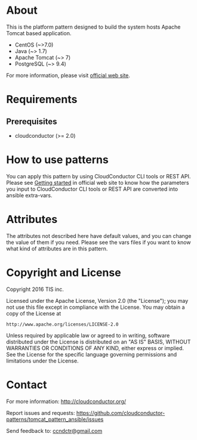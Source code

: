 # About

This is the platform pattern designed to build the system hosts Apache Tomcat based application.

* CentOS (~>7.0)
* Java (~> 1.7)
* Apache Tomcat (~> 7)
* PostgreSQL (~> 9.4)

For more information, please visit [official web site](http://cloudconductor.org/).

# Requirements

## Prerequisites

- cloudconductor (>= 2.0)

# How to use patterns

You can apply this pattern by using CloudConductor CLI tools or REST API.
Please see [Getting started](http://cloudconductor.org/) in official web site to know
how the parameters you input to CloudConductor CLI tools or REST API are converted into
ansible extra-vars.

# Attributes

The attributes not described here have default values, and you can change the value of them if you need.
Please see the vars files if you want to know what kind of attributes are in this pattern.

# Copyright and License

Copyright 2016 TIS inc.

Licensed under the Apache License, Version 2.0 (the "License");
you may not use this file except in compliance with the License.
You may obtain a copy of the License at

    http://www.apache.org/licenses/LICENSE-2.0

Unless required by applicable law or agreed to in writing, software
distributed under the License is distributed on an "AS IS" BASIS,
WITHOUT WARRANTIES OR CONDITIONS OF ANY KIND, either express or implied.
See the License for the specific language governing permissions and
limitations under the License.


# Contact

For more information: <http://cloudconductor.org/>

Report issues and requests: <https://github.com/cloudconductor-patterns/tomcat_pattern_ansible/issues>

Send feedback to: <ccndctr@gmail.com>

